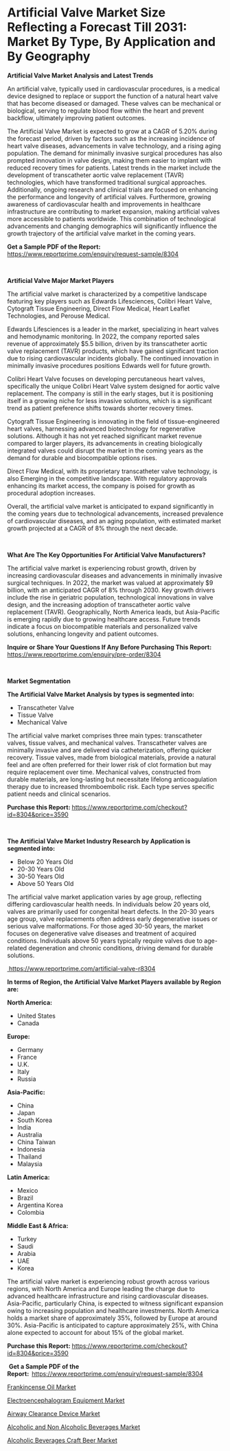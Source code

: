 <p><h1>Artificial Valve Market Size Reflecting a Forecast Till 2031: Market By Type, By Application and By Geography</h1></p><p><strong>Artificial Valve Market Analysis and Latest Trends</strong></p>
<p><p>An artificial valve, typically used in cardiovascular procedures, is a medical device designed to replace or support the function of a natural heart valve that has become diseased or damaged. These valves can be mechanical or biological, serving to regulate blood flow within the heart and prevent backflow, ultimately improving patient outcomes.</p><p>The Artificial Valve Market is expected to grow at a CAGR of 5.20% during the forecast period, driven by factors such as the increasing incidence of heart valve diseases, advancements in valve technology, and a rising aging population. The demand for minimally invasive surgical procedures has also prompted innovation in valve design, making them easier to implant with reduced recovery times for patients. Latest trends in the market include the development of transcatheter aortic valve replacement (TAVR) technologies, which have transformed traditional surgical approaches. Additionally, ongoing research and clinical trials are focused on enhancing the performance and longevity of artificial valves. Furthermore, growing awareness of cardiovascular health and improvements in healthcare infrastructure are contributing to market expansion, making artificial valves more accessible to patients worldwide. This combination of technological advancements and changing demographics will significantly influence the growth trajectory of the artificial valve market in the coming years.</p></p>
<p><strong>Get a Sample PDF of the Report:&nbsp;</strong> <a href="https://www.reportprime.com/enquiry/request-sample/8304?utm_campaign=1119&utm_medium=2&utm_source=Github&utm_content=ia&utm_term=10102024&utm_id=artificial-valve">https://www.reportprime.com/enquiry/request-sample/8304</a></p>
<p>&nbsp;</p>
<p><strong>Artificial Valve Major Market Players</strong></p>
<p><p>The artificial valve market is characterized by a competitive landscape featuring key players such as Edwards Lifesciences, Colibri Heart Valve, Cytograft Tissue Engineering, Direct Flow Medical, Heart Leaflet Technologies, and Perouse Medical. </p><p>Edwards Lifesciences is a leader in the market, specializing in heart valves and hemodynamic monitoring. In 2022, the company reported sales revenue of approximately $5.5 billion, driven by its transcatheter aortic valve replacement (TAVR) products, which have gained significant traction due to rising cardiovascular incidents globally. The continued innovation in minimally invasive procedures positions Edwards well for future growth.</p><p>Colibri Heart Valve focuses on developing percutaneous heart valves, specifically the unique Colibri Heart Valve system designed for aortic valve replacement. The company is still in the early stages, but it is positioning itself in a growing niche for less invasive solutions, which is a significant trend as patient preference shifts towards shorter recovery times.</p><p>Cytograft Tissue Engineering is innovating in the field of tissue-engineered heart valves, harnessing advanced biotechnology for regenerative solutions. Although it has not yet reached significant market revenue compared to larger players, its advancements in creating biologically integrated valves could disrupt the market in the coming years as the demand for durable and biocompatible options rises.</p><p>Direct Flow Medical, with its proprietary transcatheter valve technology, is also Emerging in the competitive landscape. With regulatory approvals enhancing its market access, the company is poised for growth as procedural adoption increases.</p><p>Overall, the artificial valve market is anticipated to expand significantly in the coming years due to technological advancements, increased prevalence of cardiovascular diseases, and an aging population, with estimated market growth projected at a CAGR of 8% through the next decade.</p></p>
<p>&nbsp;</p>
<p><strong>What Are The Key Opportunities For Artificial Valve Manufacturers?</strong></p>
<p><p>The artificial valve market is experiencing robust growth, driven by increasing cardiovascular diseases and advancements in minimally invasive surgical techniques. In 2022, the market was valued at approximately $9 billion, with an anticipated CAGR of 8% through 2030. Key growth drivers include the rise in geriatric population, technological innovations in valve design, and the increasing adoption of transcatheter aortic valve replacement (TAVR). Geographically, North America leads, but Asia-Pacific is emerging rapidly due to growing healthcare access. Future trends indicate a focus on biocompatible materials and personalized valve solutions, enhancing longevity and patient outcomes.</p></p>
<p><strong>Inquire or Share Your Questions If Any Before Purchasing This Report:</strong> <a href="https://www.reportprime.com/enquiry/pre-order/8304?utm_campaign=1119&utm_medium=2&utm_source=Github&utm_content=ia&utm_term=10102024&utm_id=artificial-valve">https://www.reportprime.com/enquiry/pre-order/8304</a></p>
<p>&nbsp;</p>
<p><strong>Market Segmentation</strong></p>
<p><strong>The Artificial Valve Market Analysis by types is segmented into:</strong></p>
<p><ul><li>Transcatheter Valve</li><li>Tissue Valve</li><li>Mechanical Valve</li></ul></p>
<p><p>The artificial valve market comprises three main types: transcatheter valves, tissue valves, and mechanical valves. Transcatheter valves are minimally invasive and are delivered via catheterization, offering quicker recovery. Tissue valves, made from biological materials, provide a natural feel and are often preferred for their lower risk of clot formation but may require replacement over time. Mechanical valves, constructed from durable materials, are long-lasting but necessitate lifelong anticoagulation therapy due to increased thromboembolic risk. Each type serves specific patient needs and clinical scenarios.</p></p>
<p><strong>Purchase this Report:&nbsp;</strong><a href="https://www.reportprime.com/checkout?id=8304&price=3590&utm_campaign=1119&utm_medium=2&utm_source=Github&utm_content=ia&utm_term=10102024&utm_id=artificial-valve">https://www.reportprime.com/checkout?id=8304&price=3590</a></p>
<p>&nbsp;</p>
<p><strong>The Artificial Valve Market Industry Research by Application is segmented into:</strong></p>
<p><ul><li>Below 20 Years Old</li><li>20-30 Years Old</li><li>30-50 Years Old</li><li>Above 50 Years Old</li></ul></p>
<p><p>The artificial valve market application varies by age group, reflecting differing cardiovascular health needs. In individuals below 20 years old, valves are primarily used for congenital heart defects. In the 20-30 years age group, valve replacements often address early degenerative issues or serious valve malformations. For those aged 30-50 years, the market focuses on degenerative valve diseases and treatment of acquired conditions. Individuals above 50 years typically require valves due to age-related degeneration and chronic conditions, driving demand for durable solutions.</p></p>
<p><a href="https://www.reportprime.com/artificial-valve-r8304?utm_campaign=1119&utm_medium=2&utm_source=Github&utm_content=ia&utm_term=10102024&utm_id=artificial-valve">&nbsp;https://www.reportprime.com/artificial-valve-r8304</a></p>
<p><strong>In terms of Region, the Artificial Valve Market Players available by Region are:</strong></p>
<p>
    <p> <strong> North America: </strong>
        <ul>
            <li>United States</li>
            <li>Canada</li>
        </ul>
        </p> 
    <p> <strong> Europe: </strong>
        <ul>
            <li>Germany</li>
            <li>France</li>
            <li>U.K.</li>
            <li>Italy</li>
            <li>Russia</li>
        </ul>
        </p> 
    <p> <strong> Asia-Pacific: </strong>
        <ul>
            <li>China</li>
            <li>Japan</li>
            <li>South Korea</li>
            <li>India</li>
            <li>Australia</li>
            <li>China Taiwan</li>
            <li>Indonesia</li>
            <li>Thailand</li>
            <li>Malaysia</li>
        </ul>
        </p> 
    <p> <strong> Latin America: </strong>
        <ul>
            <li>Mexico</li>
            <li>Brazil</li>
            <li>Argentina Korea</li>
            <li>Colombia</li>
        </ul>
        </p> 
    <p> <strong> Middle East & Africa: </strong>
        <ul>
            <li>Turkey</li>
            <li>Saudi</li>
            <li>Arabia</li>
            <li>UAE</li>
            <li>Korea</li>
        </ul>
    </p>
    </p>
<p><p>The artificial valve market is experiencing robust growth across various regions, with North America and Europe leading the charge due to advanced healthcare infrastructure and rising cardiovascular diseases. Asia-Pacific, particularly China, is expected to witness significant expansion owing to increasing population and healthcare investments. North America holds a market share of approximately 35%, followed by Europe at around 30%. Asia-Pacific is anticipated to capture approximately 25%, with China alone expected to account for about 15% of the global market.</p></p>
<p><strong>Purchase this Report: </strong><a href="https://www.reportprime.com/checkout?id=8304&price=3590&utm_campaign=1119&utm_medium=2&utm_source=Github&utm_content=ia&utm_term=10102024&utm_id=artificial-valve">https://www.reportprime.com/checkout?id=8304&price=3590</a></p>
<p>&nbsp;<strong>Get a Sample PDF of the Report:&nbsp;&nbsp;</strong><a href="https://www.reportprime.com/enquiry/request-sample/8304?utm_campaign=1119&utm_medium=2&utm_source=Github&utm_content=ia&utm_term=10102024&utm_id=artificial-valve">https://www.reportprime.com/enquiry/request-sample/8304</a></p>
<p><strong></strong></p>
<p><p><a href="https://www.linkedin.com/pulse/market-forecasting-change-global-frankincense-oil-dynamics-ovjuc?utm_campaign=1119&utm_medium=2&utm_source=Github&utm_content=ia&utm_term=10102024&utm_id=artificial-valve">Frankincense Oil Market</a></p><p><a href="https://github.com/BesaLoshi2000/Market-Research-Report-List-1/blob/main/electroencephalogram-equipment-market.md?utm_campaign=1119&utm_medium=2&utm_source=Github&utm_content=ia&utm_term=10102024&utm_id=artificial-valve">Electroencephalogram Equipment Market</a></p><p><a href="https://github.com/AlbertGonzalez266/Market-Research-Report-List-1/blob/main/airway-clearance-device-market.md?utm_campaign=1119&utm_medium=2&utm_source=Github&utm_content=ia&utm_term=10102024&utm_id=artificial-valve">Airway Clearance Device Market</a></p><p><a href="https://issuu.com/reportprime-2/docs/alcoholic-and-non-alcoholic-beverag_d8f421e94ff515?utm_campaign=1119&utm_medium=2&utm_source=Github&utm_content=ia&utm_term=10102024&utm_id=artificial-valve">Alcoholic and Non Alcoholic Beverages Market</a></p><p><a href="https://issuu.com/reportprime-2/docs/alcoholic-beverages-craft-beer-mark_289abbcda26746?utm_campaign=1119&utm_medium=2&utm_source=Github&utm_content=ia&utm_term=10102024&utm_id=artificial-valve">Alcoholic Beverages Craft Beer Market</a></p></p>